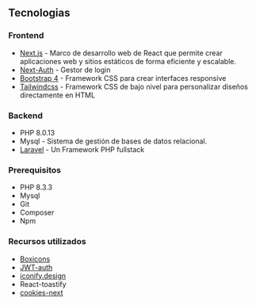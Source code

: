 ## Tecnologias

### Frontend

* [Next.js](https://nextjs.org/) - Marco de desarrollo web de React que permite crear aplicaciones web y sitios estáticos de forma eficiente y escalable.
* [Next-Auth](https://next-auth.js.org/) - Gestor de login
* [Bootstrap 4](https://getbootstrap.com) - Framework CSS para crear interfaces responsive
* [Tailwindcss](https://tailwindcss.com/) - Framework CSS de bajo nivel para personalizar diseños directamente en HTML

### Backend

* PHP 8.0.13
* Mysql - Sistema de gestión de bases de datos relacional.
* [Laravel](http://www.laravel.com) - Un Framework PHP fullstack

### Prerequisitos

* PHP 8.3.3
* Mysql
* Git
* Composer
* Npm


### Recursos utilizados

* [Boxicons](https://boxicons.com/)
* [JWT-auth](https://github.com/tymondesigns/jwt-auth)
* [iconify.design](https://icon-sets.iconify.design)
* React-toastify
* [cookies-next](https://www.npmjs.com/package/cookies-next)